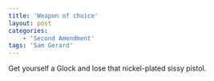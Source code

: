 ```yaml
---
title: 'Weapon of choice'
layout: post
categories:
    - 'Second Amendment'
tags: 'Sam Gerard'
---
```


Get yourself a Glock and lose that nickel-plated sissy pistol.